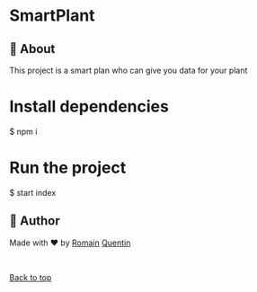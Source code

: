 # SmartPlant

## :dart: About ##

This project is a smart plan who can give you data for your plant



# Install dependencies
$ npm i 

# Run the project
$ start index

## :memo: Author ##
Made with :heart: by 
<a href="https://github.com/romainmltr" target="_blank">Romain</a>
<a href="https://github.com/QuentinDrouet" target="_blank">Quentin</a>

&#xa0;

<a href="#top">Back to top</a>

